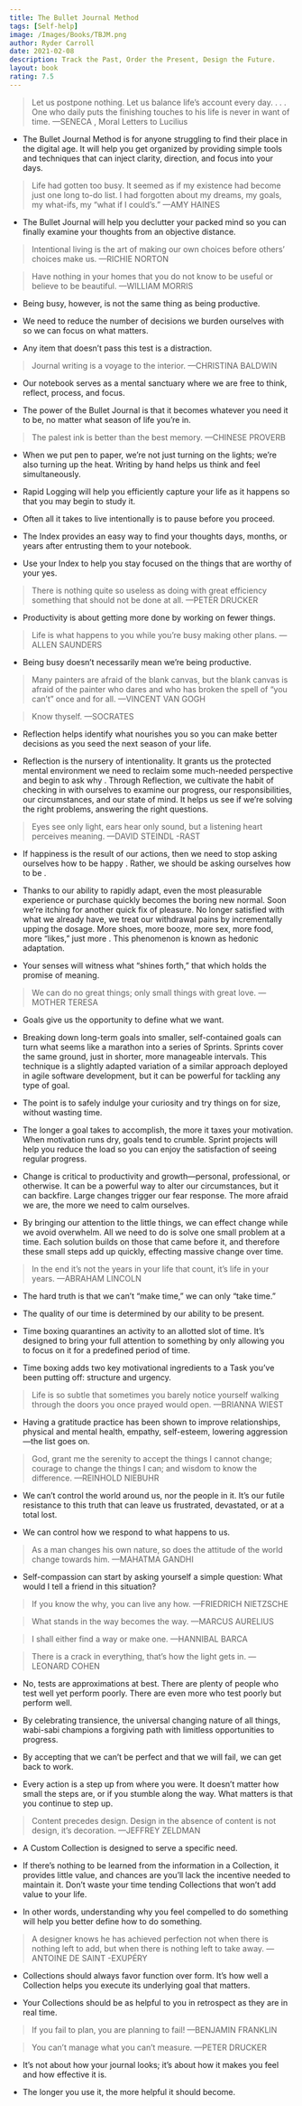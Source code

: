 ```yaml
---
title: The Bullet Journal Method
tags: [Self-help]
image: /Images/Books/TBJM.png
author: Ryder Carroll
date: 2021-02-08
description: Track the Past, Order the Present, Design the Future.
layout: book
rating: 7.5
---
```


> Let us postpone nothing. Let us balance life’s account every day. . . . One who daily puts the finishing touches to his life is never in want of time.
—SENECA , Moral Letters to Lucilius

- The Bullet Journal Method is for anyone struggling to find their place in the digital age. It will help you get organized by providing simple tools and techniques that can inject clarity, direction, and focus into your days.

> Life had gotten too busy. It seemed as if my existence had become just one long to-do list. I had forgotten about my dreams, my goals, my what-ifs, my “what if I could’s.”
—AMY HAINES

- The Bullet Journal will help you declutter your packed mind so you can finally examine your thoughts from an objective distance.

> Intentional living is the art of making our own choices before others’ choices make us.
—RICHIE NORTON

> Have nothing in your homes that you do not know to be useful or believe to be beautiful.
—WILLIAM MORRIS

- Being busy, however, is not the same thing as being productive.

- We need to reduce the number of decisions we burden ourselves with so we can focus on what matters.

- Any item that doesn’t pass this test is a distraction.

> Journal writing is a voyage to the interior.
—CHRISTINA BALDWIN

- Our notebook serves as a mental sanctuary where we are free to think, reflect, process, and focus.

- The power of the Bullet Journal is that it becomes whatever you need it to be, no matter what season of life you’re in.

> The palest ink is better than the best memory.
—CHINESE PROVERB

- When we put pen to paper, we’re not just turning on the lights; we’re also turning up the heat. Writing by hand helps us think and feel simultaneously.

- Rapid Logging will help you efficiently capture your life as it happens so that you may begin to study it.

- Often all it takes to live intentionally is to pause before you proceed.

- The Index provides an easy way to find your thoughts days, months, or years after entrusting them to your notebook.

- Use your Index to help you stay focused on the things that are worthy of your yes.

> There is nothing quite so useless as doing with great efficiency something that should not be done at all.
—PETER DRUCKER

- Productivity is about getting more done by working on fewer things.

> Life is what happens to you while you’re busy making other plans.
—ALLEN SAUNDERS

- Being busy doesn’t necessarily mean we’re being productive.

> Many painters are afraid of the blank canvas, but the blank canvas is afraid of the painter who dares and who has broken the spell of “you can’t” once and for all.
—VINCENT VAN GOGH

> Know thyself.
—SOCRATES

- Reflection helps identify what nourishes you so you can make better decisions as you seed the next season of your life.

- Reflection is the nursery of intentionality. It grants us the protected mental environment we need to reclaim some much-needed perspective and begin to ask why . Through Reflection, we cultivate the habit of checking in with ourselves to examine our progress, our responsibilities, our circumstances, and our state of mind. It helps us see if we’re solving the right problems, answering the right questions.

> Eyes see only light, ears hear only sound, but a listening heart perceives meaning.
—DAVID STEINDL -RAST

- If happiness is the result of our actions, then we need to stop asking ourselves how to be happy . Rather, we should be asking ourselves how to be .

- Thanks to our ability to rapidly adapt, even the most pleasurable experience or purchase quickly becomes the boring new normal. Soon we’re itching for another quick fix of pleasure. No longer satisfied with what we already have, we treat our withdrawal pains by incrementally upping the dosage. More shoes, more booze, more sex, more food, more “likes,” just more . This phenomenon is known as hedonic adaptation.

- Your senses will witness what “shines forth,” that which holds the promise of meaning.

> We can do no great things; only small things with great love.
—MOTHER TERESA

- Goals give us the opportunity to define what we want.

- Breaking down long-term goals into smaller, self-contained goals can turn what seems like a marathon into a series of Sprints. Sprints cover the same ground, just in shorter, more manageable intervals. This technique is a slightly adapted variation of a similar approach deployed in agile software development, but it can be powerful for tackling any type of goal.

- The point is to safely indulge your curiosity and try things on for size, without wasting time.

- The longer a goal takes to accomplish, the more it taxes your motivation. When motivation runs dry, goals tend to crumble. Sprint projects will help you reduce the load so you can enjoy the satisfaction of seeing regular progress.

- Change is critical to productivity and growth—personal, professional, or otherwise. It can be a powerful way to alter our circumstances, but it can backfire. Large changes trigger our fear response. The more afraid we are, the more we need to calm ourselves.

- By bringing our attention to the little things, we can effect change while we avoid overwhelm. All we need to do is solve one small problem at a time. Each solution builds on those that came before it, and therefore these small steps add up quickly, effecting massive change over time.

> In the end it’s not the years in your life that count, it’s life in your years.
—ABRAHAM LINCOLN

- The hard truth is that we can’t “make time,” we can only “take time.”

- The quality of our time is determined by our ability to be present.

- Time boxing quarantines an activity to an allotted slot of time. It’s designed to bring your full attention to something by only allowing you to focus on it for a predefined period of time.

- Time boxing adds two key motivational ingredients to a Task you’ve been putting off: structure and urgency.

> Life is so subtle that sometimes you barely notice yourself walking through the doors you once prayed would open.
—BRIANNA WIEST

- Having a gratitude practice has been shown to improve relationships, physical and mental health, empathy, self-esteem, lowering aggression—the list goes on.

> God, grant me the serenity to accept the things I cannot change; courage to change the things I can; and wisdom to know the difference.
—REINHOLD NIEBUHR

- We can’t control the world around us, nor the people in it. It’s our futile resistance to this truth that can leave us frustrated, devastated, or at a total lost.

- We can control how we respond to what happens to us.

> As a man changes his own nature, so does the attitude of the world change towards him.
—MAHATMA GANDHI

- Self-compassion can start by asking yourself a simple question: What would I tell a friend in this situation?

> If you know the why, you can live any how.
—FRIEDRICH NIETZSCHE

> What stands in the way becomes the way.
—MARCUS AURELIUS

> I shall either find a way or make one.
—HANNIBAL BARCA

> There is a crack in everything, that’s how the light gets in.
—LEONARD COHEN

- No, tests are approximations at best. There are plenty of people who test well yet perform poorly. There are even more who test poorly but perform well.

- By celebrating transience, the universal changing nature of all things, wabi-sabi champions a forgiving path with limitless opportunities to progress.

- By accepting that we can’t be perfect and that we will fail, we can get back to work.

- Every action is a step up from where you were. It doesn’t matter how small the steps are, or if you stumble along the way. What matters is that you continue to step up.

> Content precedes design. Design in the absence of content is not design, it’s decoration.
—JEFFREY ZELDMAN

- A Custom Collection is designed to serve a specific need.

- If there’s nothing to be learned from the information in a Collection, it provides little value, and chances are you’ll lack the incentive needed to maintain it. Don’t waste your time tending Collections that won’t add value to your life.

- In other words, understanding why you feel compelled to do something will help you better define how to do something.

> A designer knows he has achieved perfection not when there is nothing left to add, but when there is nothing left to take away.
—ANTOINE DE SAINT -EXUPÉRY

- Collections should always favor function over form. It’s how well a Collection helps you execute its underlying goal that matters.

- Your Collections should be as helpful to you in retrospect as they are in real time.

> If you fail to plan, you are planning to fail!
—BENJAMIN FRANKLIN

> You can’t manage what you can’t measure.
—PETER DRUCKER

- It’s not about how your journal looks; it’s about how it makes you feel and how effective it is.

- The longer you use it, the more helpful it should become.